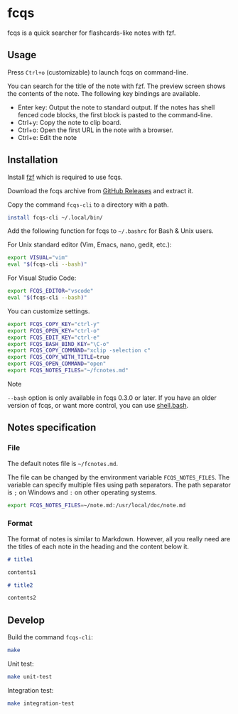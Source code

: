 # fcqs

fcqs is a quick searcher for flashcards-like notes with fzf.

## Usage

Press `Ctrl+o` (customizable) to launch fcqs on command-line.

You can search for the title of the note with fzf.
The preview screen shows the contents of the note.
The following key bindings are available.

- Enter key: Output the note to standard output.
  If the notes has shell fenced code blocks, the first block is pasted to the command-line.
- Ctrl+y: Copy the note to clip board.
- Ctrl+o: Open the first URL in the note with a browser.
- Ctrl+e: Edit the note

## Installation

Install [fzf](https://github.com/junegunn/fzf) which is required to use fcqs.

Download the fcqs archive from [GitHub Releases](https://github.com/yendo/fcqs/releases) and extract it.

Copy the command `fcqs-cli` to a directory with a path.

``` sh
install fcqs-cli ~/.local/bin/
```

Add the following function for fcqs to `~/.bashrc` for Bash & Unix users.

For Unix standard editor (Vim, Emacs, nano, gedit, etc.):

``` bash
export VISUAL="vim"
eval "$(fcqs-cli --bash)"
```

For Visual Studio Code:

``` bash
export FCQS_EDITOR="vscode"
eval "$(fcqs-cli --bash)"
```

You can customize settings.

``` bash
export FCQS_COPY_KEY="ctrl-y"
export FCQS_OPEN_KEY="ctrl-o"
export FCQS_EDIT_KEY="ctrl-e"
export FCQS_BASH_BIND_KEY="\C-o"
export FCQS_COPY_COMMAND="xclip -selection c"
export FCQS_COPY_WITH_TITLE=true
export FCQS_OPEN_COMMAND="open"
export FCQS_NOTES_FILES="~/fcnotes.md"
```

> [!NOTE]
> `--bash` option is only available in fcqs 0.3.0 or later.
> If you have an older version of fcqs, or want more control,
> you can use [shell.bash](shell.bash).

## Notes specification

### File

The default notes file is `~/fcnotes.md`.

The file can be changed by the environment variable `FCQS_NOTES_FILES`.
The variable can specify multiple files using path separators.
The path separator is `;` on Windows and `:` on other operating systems.

``` bash
export FCQS_NOTES_FILES=~/note.md:/usr/local/doc/note.md
```

### Format

The format of notes is similar to Markdown.
However, all you really need are the titles of each note in the heading
and the content below it.

``` markdown
# title1

contents1

# title2

contents2
```

## Develop

Build the command `fcqs-cli`:

``` sh
make
```

Unit test:

``` sh
make unit-test
```

Integration test:

``` sh
make integration-test
```
